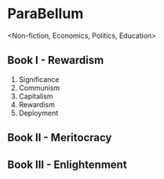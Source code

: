# ParaBellum
<Non-fiction, Economics, Politics, Education>

Book I - Rewardism
----
  1. Significance
  2. Communism
  3. Capitalism
  4. Rewardism
  5. Deployment

Book II - Meritocracy
----
Book III - Enlightenment
----
